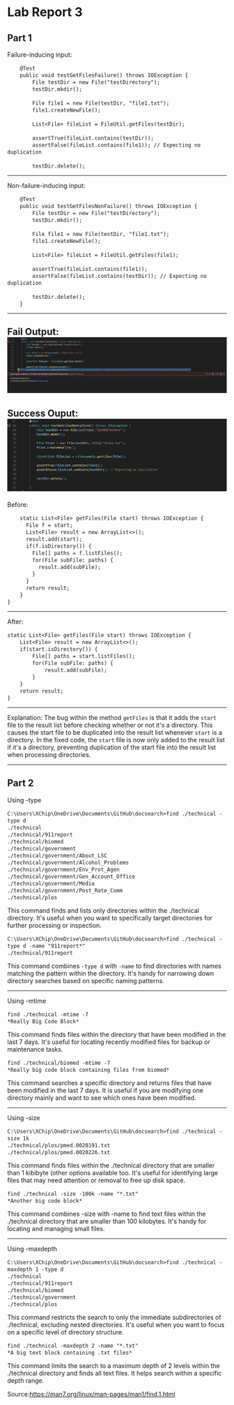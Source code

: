 # Lab Report 3

## Part 1
Failure-inducing input:
```
    @Test
    public void testGetFilesFailure() throws IOException {
        File testDir = new File("testDirectory");
        testDir.mkdir();
        
        File file1 = new File(testDir, "file1.txt");
        file1.createNewFile();
        
        List<File> fileList = FileUtil.getFiles(testDir);
        
        assertTrue(fileList.contains(testDir));
        assertFalse(fileList.contains(file1)); // Expecting no duplication
        
        testDir.delete();
```
---
Non-failure-inducing input:
```
    @Test
    public void testGetFilesNonFailure() throws IOException {
        File testDir = new File("testDirectory");
        testDir.mkdir();
        
        File file1 = new File(testDir, "file1.txt");
        file1.createNewFile();
        
        List<File> fileList = FileUtil.getFiles(file1);
        
        assertTrue(fileList.contains(file1));
        assertFalse(fileList.contains(testDir)); // Expecting no duplication
        
        testDir.delete();
    }

```
---
Fail Output:
![Image](fail.PNG)
---
Success Ouput:
![Image](succeed.PNG)
---
Before:
```
	static List<File> getFiles(File start) throws IOException {
	  File f = start;
	  List<File> result = new ArrayList<>();
	  result.add(start);
	  if(f.isDirectory()) {
	    File[] paths = f.listFiles();
	    for(File subFile: paths) {
	      result.add(subFile);
	    }
	  }
	  return result;
	}
}
```
---
After:
```
static List<File> getFiles(File start) throws IOException {
    List<File> result = new ArrayList<>();
    if(start.isDirectory()) {
        File[] paths = start.listFiles();
        for(File subFile: paths) {
            result.add(subFile);
        }
    }
    return result;
}
```
---

Explanation: The bug within the method `getFiles` is that it adds the `start` file to the result list before checking whether or not it's a directory. This causes the start file to be duplicated into the result list whenever `start` is a directory. In the fixed code, the `start` file is now only added to the result list if it's a directory, preventing duplication of the start file into the result list when processing directories.

---
## Part 2
Using -type
```
C:\Users\XChip\OneDrive\Documents\GitHub\docsearch>find ./technical -type d
./technical
./technical/911report
./technical/biomed
./technical/government
./technical/government/About_LSC
./technical/government/Alcohol_Problems  
./technical/government/Env_Prot_Agen     
./technical/government/Gen_Account_Office
./technical/government/Media
./technical/government/Post_Rate_Comm    
./technical/plos
```

This command finds and lists only directories within the ./technical directory. It's useful when you want to specifically target directories for further processing or inspection.

```
C:\Users\XChip\OneDrive\Documents\GitHub\docsearch>find ./technical -type d -name "911report*"    
./technical/911report
```

This command combines `-type d` with `-name` to find directories with names matching the pattern within the directory. It's handy for narrowing down directory searches based on specific naming patterns.

---
Using -mtime
```
find ./technical -mtime -7
*Really Big Code Block*
```

This command finds files within the directory that have been modified in the last 7 days. It's useful for locating recently modified files for backup or maintenance tasks.

```
find ./technical/biomed -mtime -7
*Really big code block containing files from biomed*
```

This command searches a specific directory and returns files that have been modified in the last 7 days. It is useful if you are modifying one directory mainly and want to see which ones have been modified.

---
Using -size
```
C:\Users\XChip\OneDrive\Documents\GitHub\docsearch>find ./technical -size 1k
./technical/plos/pmed.0020191.txt
./technical/plos/pmed.0020226.txt
```

This command finds files within the ./technical directory that are smaller than 1 kibibyte (other options available too. It's useful for identifying large files that may need attention or removal to free up disk space.
```
find ./technical -size -100k -name "*.txt"
*Another big code block*
```

This command combines -size with -name to find text files within the ./technical directory that are smaller than 100 kilobytes. It's handy for locating and managing small files.

---
Using -maxdepth
```
C:\Users\XChip\OneDrive\Documents\GitHub\docsearch>find ./technical -maxdepth 1 -type d
./technical
./technical/911report
./technical/biomed
./technical/government
./technical/plos
```

This command restricts the search to only the immediate subdirectories of ./technical, excluding nested directories. It's useful when you want to focus on a specific level of directory structure.

```
find ./technical -maxdepth 2 -name "*.txt"
*A big text block containing .txt files*
```

This command limits the search to a maximum depth of 2 levels within the ./technical directory and finds all text files. It helps search within a specific depth range.


Source:https://man7.org/linux/man-pages/man1/find.1.html



